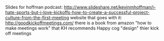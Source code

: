 
Slides for hoffman podcast: http://www.slideshare.net/kevinmhoffman/i-hate-sports-but-i-love-kickoffs-how-to-create-a-successful-project-culture-from-the-first-meeting
website that goes with it: http://goodkickoffmeetings.com/
there is a book from amazon "how to make meetings work" that KH recommends
Happy cog "design" thier kick off meetings